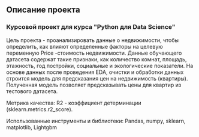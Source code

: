 ## Описание проекта

### Курсовой проект для курса "Python для Data Science" 

Цель проекта - проанализировать данные о недвижимости, чтобы определить, как влияют определенные факторы на целевую переменную Price -стоимость недвижимости.        Данные обучающего датасета содержат такие признаки, как количество комнат, площадь, этажность, год постройки, социальные и экологические показатели. На основе данных после проведения EDA, очистки и обработки данных строится модель для предсказания цен на недвижимость (квартиры). Полученная модель позволяет предсказывать цены для квартир из тестового датасета. 

Метрика качества: R2 - коэффициент детерминации (sklearn.metrics.r2_score).

Использованные инструменты и библиотеки: Pandas, numpy, sklearn, matplotlib, Lightgbm




